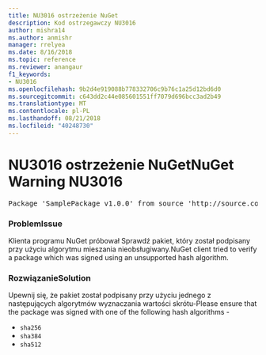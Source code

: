 ```yaml
---
title: NU3016 ostrzeżenie NuGet
description: Kod ostrzegawczy NU3016
author: mishra14
ms.author: anmishr
manager: rrelyea
ms.date: 8/16/2018
ms.topic: reference
ms.reviewer: anangaur
f1_keywords:
- NU3016
ms.openlocfilehash: 9b2d4e919088b778332706c9b76c1a25d12bd6d0
ms.sourcegitcommit: c643dd2c44e085601551ff7079d696bcc3ad2b49
ms.translationtype: MT
ms.contentlocale: pl-PL
ms.lasthandoff: 08/21/2018
ms.locfileid: "40248730"
---
```

# <a name="nuget-warning-nu3016"></a><span data-ttu-id="19a55-103">NU3016 ostrzeżenie NuGet</span><span class="sxs-lookup"><span data-stu-id="19a55-103">NuGet Warning NU3016</span></span>

<pre>Package 'SamplePackage v1.0.0' from source 'http://source.com/index.json': The package hash uses an unsupported hash algorithm.</pre>

### <a name="issue"></a><span data-ttu-id="19a55-104">Problem</span><span class="sxs-lookup"><span data-stu-id="19a55-104">Issue</span></span>

<span data-ttu-id="19a55-105">Klienta programu NuGet próbował Sprawdź pakiet, który został podpisany przy użyciu algorytmu mieszania nieobsługiwany.</span><span class="sxs-lookup"><span data-stu-id="19a55-105">NuGet client tried to verify a package which was signed using an unsupported hash algorithm.</span></span>


### <a name="solution"></a><span data-ttu-id="19a55-106">Rozwiązanie</span><span class="sxs-lookup"><span data-stu-id="19a55-106">Solution</span></span>

<span data-ttu-id="19a55-107">Upewnij się, że pakiet został podpisany przy użyciu jednego z następujących algorytmów wyznaczania wartości skrótu-</span><span class="sxs-lookup"><span data-stu-id="19a55-107">Please ensure that the package was signed  with one of the following hash algorithms -</span></span> 
* `sha256`
* `sha384`
* `sha512`


